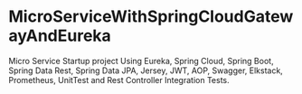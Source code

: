 # MicroServiceWithSpringCloudGatewayAndEureka
Micro Service Startup project Using Eureka, Spring Cloud, Spring Boot, Spring Data Rest, Spring Data JPA, Jersey, JWT, AOP, Swagger, Elkstack, Prometheus, UnitTest and Rest Controller Integration Tests.
